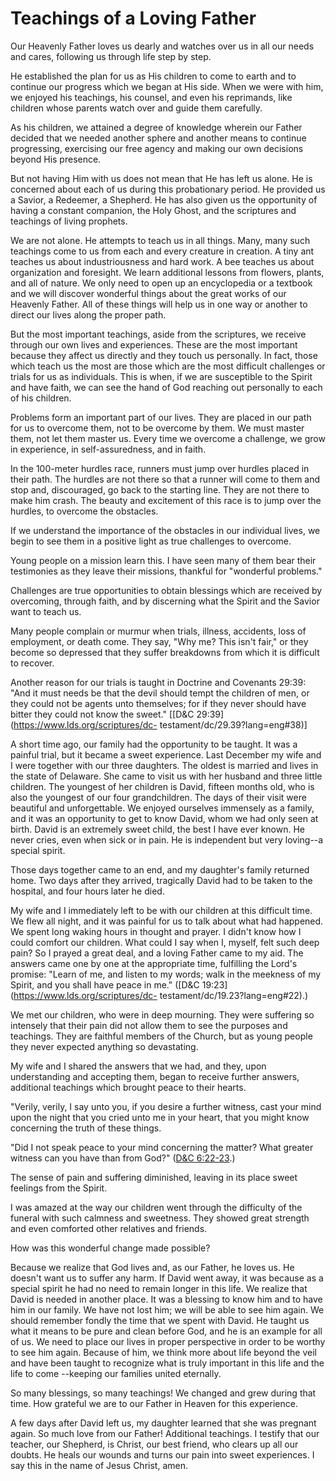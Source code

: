 # Teachings of a Loving Father

Our Heavenly Father loves us dearly and watches over us in all our needs and
cares, following us through life step by step.

He established the plan for us as His children to come to earth and to
continue our progress which we began at His side. When we were with him, we
enjoyed his teachings, his counsel, and even his reprimands, like children
whose parents watch over and guide them carefully.

As his children, we attained a degree of knowledge wherein our Father decided
that we needed another sphere and another means to continue progressing,
exercising our free agency and making our own decisions beyond His presence.

But not having Him with us does not mean that He has left us alone. He is
concerned about each of us during this probationary period. He provided us a
Savior, a Redeemer, a Shepherd. He has also given us the opportunity of having
a constant companion, the Holy Ghost, and the scriptures and teachings of
living prophets.

We are not alone. He attempts to teach us in all things. Many, many such
teachings come to us from each and every creature in creation. A tiny ant
teaches us about industriousness and hard work. A bee teaches us about
organization and foresight. We learn additional lessons from flowers, plants,
and all of nature. We only need to open up an encyclopedia or a textbook and
we will discover wonderful things about the great works of our Heavenly
Father. All of these things will help us in one way or another to direct our
lives along the proper path.

But the most important teachings, aside from the scriptures, we receive
through our own lives and experiences. These are the most important because
they affect us directly and they touch us personally. In fact, those which
teach us the most are those which are the most difficult challenges or trials
for us as individuals. This is when, if we are susceptible to the Spirit and
have faith, we can see the hand of God reaching out personally to each of his
children.

Problems form an important part of our lives. They are placed in our path for
us to overcome them, not to be overcome by them. We must master them, not let
them master us. Every time we overcome a challenge, we grow in experience, in
self-assuredness, and in faith.

In the 100-meter hurdles race, runners must jump over hurdles placed in their
path. The hurdles are not there so that a runner will come to them and stop
and, discouraged, go back to the starting line. They are not there to make him
crash. The beauty and excitement of this race is to jump over the hurdles, to
overcome the obstacles.

If we understand the importance of the obstacles in our individual lives, we
begin to see them in a positive light as true challenges to overcome.

Young people on a mission learn this. I have seen many of them bear their
testimonies as they leave their missions, thankful for "wonderful problems."

Challenges are true opportunities to obtain blessings which are received by
overcoming, through faith, and by discerning what the Spirit and the Savior
want to teach us.

Many people complain or murmur when trials, illness, accidents, loss of
employment, or death come. They say, "Why me? This isn't fair," or they become
so depressed that they suffer breakdowns from which it is difficult to
recover.

Another reason for our trials is taught in Doctrine and Covenants 29:39: "And
it must needs be that the devil should tempt the children of men, or they
could not be agents unto themselves; for if they never should have bitter they
could not know the sweet." [[D&amp;C 29:39](https://www.lds.org/scriptures/dc-
testament/dc/29.39?lang=eng#38)]

A short time ago, our family had the opportunity to be taught. It was a
painful trial, but it became a sweet experience. Last December my wife and I
were together with our three daughters. The oldest is married and lives in the
state of Delaware. She came to visit us with her husband and three little
children. The youngest of her children is David, fifteen months old, who is
also the youngest of our four grandchildren. The days of their visit were
beautiful and unforgettable. We enjoyed ourselves immensely as a family, and
it was an opportunity to get to know David, whom we had only seen at birth.
David is an extremely sweet child, the best I have ever known. He never cries,
even when sick or in pain. He is independent but very loving--a special
spirit.

Those days together came to an end, and my daughter's family returned home.
Two days after they arrived, tragically David had to be taken to the hospital,
and four hours later he died.

My wife and I immediately left to be with our children at this difficult time.
We flew all night, and it was painful for us to talk about what had happened.
We spent long waking hours in thought and prayer. I didn't know how I could
comfort our children. What could I say when I, myself, felt such deep pain? So
I prayed a great deal, and a loving Father came to my aid. The answers came
one by one at the appropriate time, fulfilling the Lord's promise: "Learn of
me, and listen to my words; walk in the meekness of my Spirit, and you shall
have peace in me." ([D&amp;C 19:23](https://www.lds.org/scriptures/dc-
testament/dc/19.23?lang=eng#22).)

We met our children, who were in deep mourning. They were suffering so
intensely that their pain did not allow them to see the purposes and
teachings. They are faithful members of the Church, but as young people they
never expected anything so devastating.

My wife and I shared the answers that we had, and they, upon understanding and
accepting them, began to receive further answers, additional teachings which
brought peace to their hearts.

"Verily, verily, I say unto you, if you desire a further witness, cast your
mind upon the night that you cried unto me in your heart, that you might know
concerning the truth of these things.

"Did I not speak peace to your mind concerning the matter? What greater
witness can you have than from God?" ([D&amp;C
6:22-23](https://www.lds.org/scriptures/dc-testament/dc/6.22-23?lang=eng#21).)

The sense of pain and suffering diminished, leaving in its place sweet
feelings from the Spirit.

I was amazed at the way our children went through the difficulty of the
funeral with such calmness and sweetness. They showed great strength and even
comforted other relatives and friends.

How was this wonderful change made possible?

Because we realize that God lives and, as our Father, he loves us. He doesn't
want us to suffer any harm. If David went away, it was because as a special
spirit he had no need to remain longer in this life. We realize that David is
needed in another place. It was a blessing to know him and to have him in our
family. We have not lost him; we will be able to see him again. We should
remember fondly the time that we spent with David. He taught us what it means
to be pure and clean before God, and he is an example for all of us. We need
to place our lives in proper perspective in order to be worthy to see him
again. Because of him, we think more about life beyond the veil and have been
taught to recognize what is truly important in this life and the life to come
--keeping our families united eternally.

So many blessings, so many teachings! We changed and grew during that time.
How grateful we are to our Father in Heaven for this experience.

A few days after David left us, my daughter learned that she was pregnant
again. So much love from our Father! Additional teachings. I testify that our
teacher, our Shepherd, is Christ, our best friend, who clears up all our
doubts. He heals our wounds and turns our pain into sweet experiences. I say
this in the name of Jesus Christ, amen.

